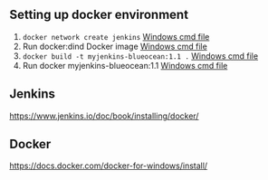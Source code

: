 
## Setting up docker environment
1. `docker network create jenkins` [Windows cmd file](/docker/create-docker-network-jenkins.cmd)
2. Run docker:dind Docker image  [Windows cmd file](/docker/run-docker-dind.cmd)
3. `docker build -t myjenkins-blueocean:1.1 .` [Windows cmd file](/docker/build-docker-myjenkins-blueocean-1.1.cmd)
4. Run docker myjenkins-blueocean:1.1 [Windows cmd file](/docker/run-docker-myjenkins-blueocean-1.1.cmd)

## Jenkins
https://www.jenkins.io/doc/book/installing/docker/

## Docker
https://docs.docker.com/docker-for-windows/install/